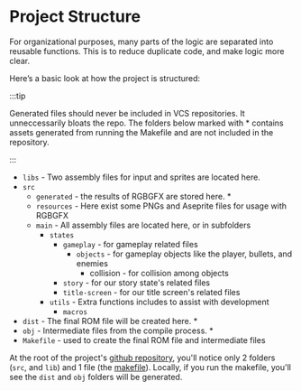 # Project Structure

For organizational purposes, many parts of the logic are separated into reusable functions. This is to reduce duplicate code, and make logic more clear.

Here’s a basic look at how the project is structured:

:::tip

Generated files should never be included in VCS repositories. It unneccessarily bloats the repo. The folders below marked with \* contains assets generated from running the Makefile and are not included in the repository.

:::

- `libs` - Two assembly files for input and sprites are located here.
- `src`
  - `generated` - the results of RGBGFX are stored here. \*
  - `resources` - Here exist some PNGs and Aseprite files for usage with RGBGFX
  - `main` - All assembly files are located here, or in subfolders
    - `states`
      - `gameplay` - for gameplay related files
        - `objects` - for gameplay objects like the player, bullets, and enemies
          - collision - for collision among objects
      - `story` - for our story state's related files
      - `title-screen` - for our title screen's related files
    - `utils` - Extra functions includes to assist with development
      - `macros`
- `dist` - The final ROM file will be created here. \*
- `obj` - Intermediate files from the compile process. \*
- `Makefile` - used to create the final ROM file and intermediate files

At the root of the project's [github repository](https://github.com/gbdev/gb-asm-tutorial/tree/master/galactic-armada), you'll notice only 2 folders (`src`, and `lib`) and 1 file (the [makefile](https://github.com/gbdev/gb-asm-tutorial/blob/master/galactic-armada/Makefile)). Locally, if you run the makefile, you'll see the `dist` and `obj` folders will be generated.
